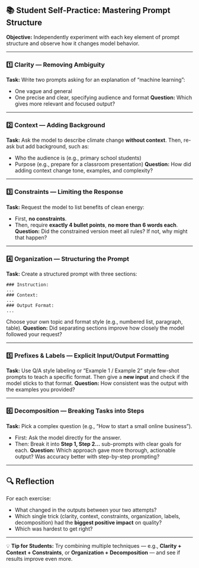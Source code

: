 ## 📚 Student Self-Practice: Mastering Prompt Structure

**Objective:**
Independently experiment with each key element of prompt structure and observe how it changes model behavior.

***

### 1️⃣ Clarity — Removing Ambiguity

**Task:**
Write two prompts asking for an explanation of “machine learning”:

- One vague and general
- One precise and clear, specifying audience and format
**Question:** Which gives more relevant and focused output?

***

### 2️⃣ Context — Adding Background

**Task:**
Ask the model to describe climate change **without context**.
Then, re-ask but add background, such as:

- Who the audience is (e.g., primary school students)
- Purpose (e.g., prepare for a classroom presentation)
**Question:** How did adding context change tone, examples, and complexity?

***

### 3️⃣ Constraints — Limiting the Response

**Task:**
Request the model to list benefits of clean energy:

- First, **no constraints**.
- Then, require **exactly 4 bullet points**, **no more than 6 words each**.
**Question:** Did the constrained version meet all rules? If not, why might that happen?

***

### 4️⃣ Organization — Structuring the Prompt

**Task:**
Create a structured prompt with three sections:

```
### Instruction:
...
### Context:
...
### Output Format:
...
```

Choose your own topic and format style (e.g., numbered list, paragraph, table).
**Question:** Did separating sections improve how closely the model followed your request?

***

### 5️⃣ Prefixes \& Labels — Explicit Input/Output Formatting

**Task:**
Use Q/A style labeling or “Example 1 / Example 2” style few-shot prompts to teach a specific format.
Then give a **new input** and check if the model sticks to that format.
**Question:** How consistent was the output with the examples you provided?

***

### 6️⃣ Decomposition — Breaking Tasks into Steps

**Task:**
Pick a complex question (e.g., “How to start a small online business”).

- First: Ask the model directly for the answer.
- Then: Break it into **Step 1, Step 2…** sub-prompts with clear goals for each.
**Question:** Which approach gave more thorough, actionable output? Was accuracy better with step-by-step prompting?

***

## 🔍 Reflection

For each exercise:

- What changed in the outputs between your two attempts?
- Which single trick (clarity, context, constraints, organization, labels, decomposition) had the **biggest positive impact** on quality?
- Which was hardest to get right?

***

💡 **Tip for Students:**
Try combining multiple techniques — e.g., **Clarity + Context + Constraints**, or **Organization + Decomposition** — and see if results improve even more.


